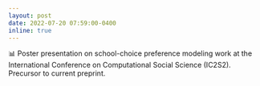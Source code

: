 ```yaml
---
layout: post
date: 2022-07-20 07:59:00-0400
inline: true
---
```


:bar_chart: Poster presentation on school-choice preference modeling work at the International Conference on Computational Social Science (IC2S2). Precursor to current preprint.
